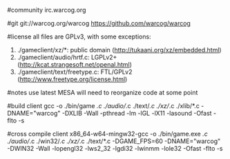 #community
irc.warcog.org

#git
git://warcog.org/warcog
https://github.com/warcog/warcog

#license
all files are GPLv3, with some exceptions:
1. ./gameclient/xz/*: public domain (http://tukaani.org/xz/embedded.html)
2. ./gameclient/audio/hrtf.c: LGPLv2+ (http://kcat.strangesoft.net/openal.html)
3. ./gameclient/text/freetype.c: FTL/GPLv2 (http://www.freetype.org/license.html)

#notes
use latest MESA
will need to reorganize code at some point

#build client
gcc -o ./bin/game *.c ./audio/*.c ./text/*.c ./xz/*.c ./xlib/*.c -DNAME=\"warcog\" -DXLIB -Wall -pthread -lm -lGL -lX11 -lasound -Ofast -flto -s

#cross compile client
x86_64-w64-mingw32-gcc -o ./bin/game.exe *.c ./audio/*.c ./win32/*.c ./xz/*.c ./text/*.c -DGAME_FPS=60 -DNAME=\"warcog\" -DWIN32 -Wall -lopengl32 -lws2_32 -lgdi32 -lwinmm -lole32 -Ofast -flto -s
